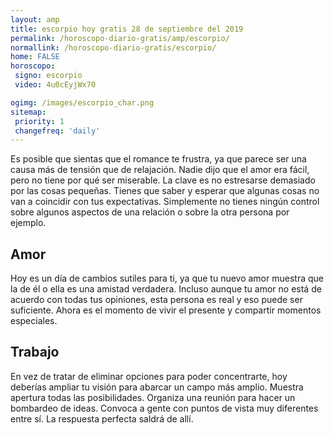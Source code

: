 ```yaml
---
layout: amp
title: escorpio hoy gratis 28 de septiembre del 2019 
permalink: /horoscopo-diario-gratis/amp/escorpio/
normallink: /horoscopo-diario-gratis/escorpio/
home: FALSE
horoscopo:
 signo: escorpio
 video: 4u0cEyjWx70

ogimg: /images/escorpio_char.png
sitemap:
 priority: 1
 changefreq: 'daily'
---
```



Es posible que sientas que el romance te frustra, ya que parece ser una causa más de tensión que de relajación. Nadie dijo que el amor era fácil, pero no tiene por qué ser miserable. La clave es no estresarse demasiado por las cosas pequeñas. Tienes que saber y esperar que algunas cosas no van a coincidir con tus expectativas. Simplemente no tienes ningún control sobre algunos aspectos de una relación o sobre la otra persona por ejemplo.

## Amor

Hoy es un día de cambios sutiles para ti, ya que tu nuevo amor muestra que la de él o ella es una amistad verdadera. Incluso aunque tu amor no está de acuerdo con todas tus opiniones, esta persona es real y eso puede ser suficiente. Ahora es el momento de vivir el presente y compartir momentos especiales.

## Trabajo

En vez de tratar de eliminar opciones para poder concentrarte, hoy deberías ampliar tu visión para abarcar un campo más amplio. Muestra apertura todas las posibilidades. Organiza una reunión para hacer un bombardeo de ideas. Convoca a gente con puntos de vista muy diferentes entre sí. La respuesta perfecta saldrá de allí.